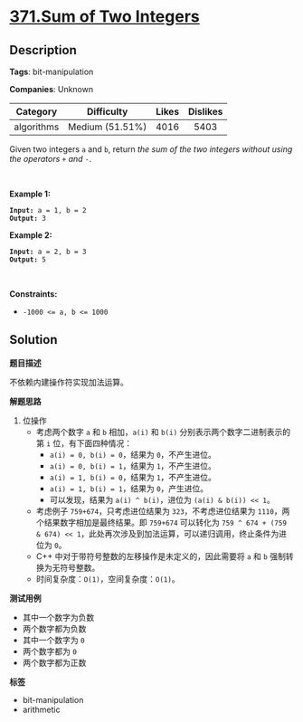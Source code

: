 # [371.Sum of Two Integers](https://leetcode.com/problems/sum-of-two-integers/description/)

## Description

**Tags**: bit-manipulation

**Companies**: Unknown

|  Category  |   Difficulty    | Likes | Dislikes |
| :--------: | :-------------: | :---: | :------: |
| algorithms | Medium (51.51%) | 4016  |   5403   |

<p>Given two integers <code>a</code> and <code>b</code>, return <em>the sum of the two integers without using the operators</em> <code>+</code> <em>and</em> <code>-</code>.</p>
<p>&nbsp;</p>
<p><strong class="example">Example 1:</strong></p>
<pre><code><strong>Input:</strong> a = 1, b = 2
<strong>Output:</strong> 3</code></pre><p><strong class="example">Example 2:</strong></p>
<pre><code><strong>Input:</strong> a = 2, b = 3
<strong>Output:</strong> 5</code></pre>
<p>&nbsp;</p>
<p><strong>Constraints:</strong></p>
<ul>
  <li><code>-1000 &lt;= a, b &lt;= 1000</code></li>
</ul>

## Solution

**题目描述**

不依赖内建操作符实现加法运算。

**解题思路**

1. 位操作
   - 考虑两个数字 `a` 和 `b` 相加，`a(i)` 和 `b(i)` 分别表示两个数字二进制表示的第 `i` 位，有下面四种情况：
     - `a(i) = 0, b(i) = 0`，结果为 `0`，不产生进位。
     - `a(i) = 0, b(i) = 1`，结果为 `1`，不产生进位。
     - `a(i) = 1, b(i) = 0`，结果为 `1`，不产生进位。
     - `a(i) = 1, b(i) = 1`，结果为 `0`，产生进位。
     - 可以发现，结果为 `a(i) ^ b(i)`，进位为 `(a(i) & b(i)) << 1`。
   - 考虑例子 `759+674`，只考虑进位结果为 `323`，不考虑进位结果为 `1110`，两个结果数字相加是最终结果。即 `759+674` 可以转化为 `759 ^ 674 + (759 & 674) << 1`，此处再次涉及到加法运算，可以递归调用，终止条件为进位为 `0`。
   - C++ 中对于带符号整数的左移操作是未定义的，因此需要将 `a` 和 `b` 强制转换为无符号整数。
   - 时间复杂度：`O(1)`，空间复杂度：`O(1)`。

**测试用例**

- 其中一个数字为负数
- 两个数字都为负数
- 其中一个数字为 `0`
- 两个数字都为 `0`
- 两个数字都为正数

**标签**

- bit-manipulation
- arithmetic
